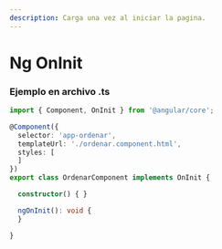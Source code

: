 ```yaml
---
description: Carga una vez al iniciar la pagina.
---
```


# Ng OnInit

### Ejemplo en archivo .ts

```typescript
import { Component, OnInit } from '@angular/core';

@Component({
  selector: 'app-ordenar',
  templateUrl: './ordenar.component.html',
  styles: [
  ]
})
export class OrdenarComponent implements OnInit {

  constructor() { }

  ngOnInit(): void {
  }

}
```
